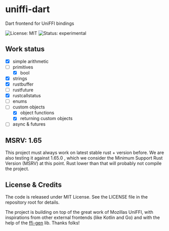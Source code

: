 # uniffi-dart

Dart frontend for UniFFI bindings

![License: MIT](https://img.shields.io/github/license/acterglobal/uniffi-dart?style=flat-square) ![Status: experimental](https://img.shields.io/badge/status-experimental-red?style=flat-square)

## Work status

- [x] simple arithmetic
- [ ] primitives
  - [x] bool
- [x] strings
- [x] rustbuffer
- [ ] rustfuture
- [x] rustcallstatus
- [ ] enums
- [ ] custom objects
  - [x] object functions
  - [x] returning custom objects
- [ ] async & futures

## MSRV: 1.65

This project must always work on latest stable rust + version before. We are also testing it against 1.65.0 , which we consider the Minimum Support Rust Version (MSRV) at this point. Rust lower than that will probably not compile the project.

## License & Credits

The code is released under MIT License. See the LICENSE file in the repository root for details.

The project is building on top of the great work of Mozillas UniFFI, with inspirations from other external frontends (like Kotlin and Go) and with the help of the [ffi-gen](https://github.com/acterglobal/ffi-gen) lib. Thanks folks!
